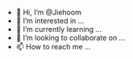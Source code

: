 - 👋 Hi, I’m @Jiehoom
- 👀 I’m interested in ...
- 🌱 I’m currently learning ...
- 💞️ I’m looking to collaborate on ...
- 📫 How to reach me ...

<!---
Jiehoom/Jiehoom is a ✨ special ✨ repository because its `README.md` (this file) appears on your GitHub profile.
You can click the Preview link to take a look at your changes.
--->
